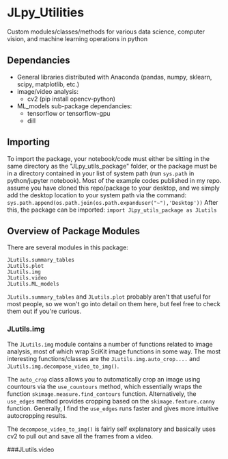 # JLpy_Utilities
Custom modules/classes/methods for various data science, computer vision, and machine learning operations in python

## Dependancies
* General libraries distributed with Anaconda (pandas, numpy, sklearn, scipy, matplotlib, etc.)
* image/video analysis:
    * cv2 (pip install opencv-python)
* ML_models sub-package dependancies:
    * tensorflow or tensorflow-gpu
    * dill
    
## Importing
To import the package, your notebook/code must either be sitting in the same directory as the "JLpy_utils_package" folder, or the package must be in a directory contained in your list of system path (run ```sys.path``` in python/jupyter notebook). Most of the example codes published in my repo. assume you have cloned this repo/package to your desktop, and we simply add the desktop location to your system path via the command:
```sys.path.append(os.path.join(os.path.expanduser("~"),'Desktop'))```
After this, the package can be imported:
```import JLpy_utils_package as JLutils```

## Overview of Package Modules
There are several modules in this package:
```
JLutils.summary_tables
JLutils.plot
JLutils.img
JLutils.video
JLutils.ML_models
```

```JLutils.summary_tables``` and ```JLutils.plot``` probably aren't that useful for most people, so we won't go into detail on them here, but feel free to check them out if you're curious.

### JLutils.img
The ```JLutils.img``` module contains a number of functions related to image analysis, most of which wrap SciKit image functions in some way. The most interesting functions/classes are the ```JLutils.img.auto_crop....``` and ```JLutils.img.decompose_video_to_img()```. 

The ```auto_crop``` class allows you to automatically crop an image using countours via the ```use_countours``` method, which essentially wraps the function ```skimage.measure.find_contours``` function. Alternatively, the ```use_edges``` method provides cropping based on the ```skimage.feature.canny``` function. Generally, I find the ```use_edges``` runs faster and gives more intuitive autocropping results.

The ```decompose_video_to_img()``` is fairly self explanatory and basically uses cv2 to pull out and save all the frames from a video.

###JLutils.video



